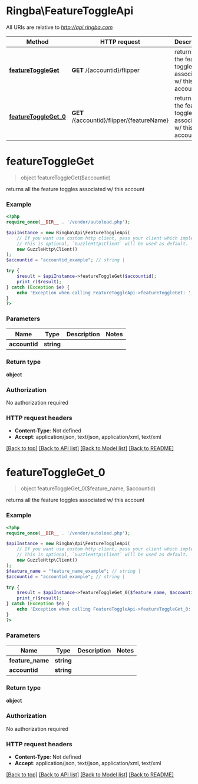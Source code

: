 # Ringba\FeatureToggleApi

All URIs are relative to *http://api.ringba.com*

Method | HTTP request | Description
------------- | ------------- | -------------
[**featureToggleGet**](FeatureToggleApi.md#featureToggleGet) | **GET** /{accountid}/flipper | returns all the feature toggles associated w/ this account
[**featureToggleGet_0**](FeatureToggleApi.md#featureToggleGet_0) | **GET** /{accountid}/flipper/{featureName} | returns all the feature toggles associated w/ this account


# **featureToggleGet**
> object featureToggleGet($accountid)

returns all the feature toggles associated w/ this account

### Example
```php
<?php
require_once(__DIR__ . '/vendor/autoload.php');

$apiInstance = new Ringba\Api\FeatureToggleApi(
    // If you want use custom http client, pass your client which implements `GuzzleHttp\ClientInterface`.
    // This is optional, `GuzzleHttp\Client` will be used as default.
    new GuzzleHttp\Client()
);
$accountid = "accountid_example"; // string | 

try {
    $result = $apiInstance->featureToggleGet($accountid);
    print_r($result);
} catch (Exception $e) {
    echo 'Exception when calling FeatureToggleApi->featureToggleGet: ', $e->getMessage(), PHP_EOL;
}
?>
```

### Parameters

Name | Type | Description  | Notes
------------- | ------------- | ------------- | -------------
 **accountid** | **string**|  |

### Return type

**object**

### Authorization

No authorization required

### HTTP request headers

 - **Content-Type**: Not defined
 - **Accept**: application/json, text/json, application/xml, text/xml

[[Back to top]](#) [[Back to API list]](../../README.md#documentation-for-api-endpoints) [[Back to Model list]](../../README.md#documentation-for-models) [[Back to README]](../../README.md)

# **featureToggleGet_0**
> object featureToggleGet_0($feature_name, $accountid)

returns all the feature toggles associated w/ this account

### Example
```php
<?php
require_once(__DIR__ . '/vendor/autoload.php');

$apiInstance = new Ringba\Api\FeatureToggleApi(
    // If you want use custom http client, pass your client which implements `GuzzleHttp\ClientInterface`.
    // This is optional, `GuzzleHttp\Client` will be used as default.
    new GuzzleHttp\Client()
);
$feature_name = "feature_name_example"; // string | 
$accountid = "accountid_example"; // string | 

try {
    $result = $apiInstance->featureToggleGet_0($feature_name, $accountid);
    print_r($result);
} catch (Exception $e) {
    echo 'Exception when calling FeatureToggleApi->featureToggleGet_0: ', $e->getMessage(), PHP_EOL;
}
?>
```

### Parameters

Name | Type | Description  | Notes
------------- | ------------- | ------------- | -------------
 **feature_name** | **string**|  |
 **accountid** | **string**|  |

### Return type

**object**

### Authorization

No authorization required

### HTTP request headers

 - **Content-Type**: Not defined
 - **Accept**: application/json, text/json, application/xml, text/xml

[[Back to top]](#) [[Back to API list]](../../README.md#documentation-for-api-endpoints) [[Back to Model list]](../../README.md#documentation-for-models) [[Back to README]](../../README.md)

